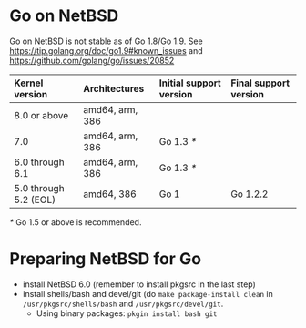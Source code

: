 # Go on NetBSD

Go on NetBSD is not stable as of Go 1.8/Go 1.9. See https://tip.golang.org/doc/go1.9#known_issues and https://github.com/golang/go/issues/20852

| **Kernel version**    | **Architectures** | **Initial support version** | **Final support version** |
|:----------------------|:------------------|:----------------------------|:--------------------------|
| 8.0 or above          | amd64, arm, 386   |                             |                           |
| 7.0                   | amd64, arm, 386   | Go 1.3 _*_                  |                           |
| 6.0 through 6.1       | amd64, arm, 386   | Go 1.3 _*_                  |                           |
| 5.0 through 5.2 (EOL) | amd64, 386        | Go 1                        | Go 1.2.2                  |

_*_ Go 1.5 or above is recommended.

# Preparing NetBSD for Go
  * install NetBSD 6.0 (remember to install pkgsrc in the last step)
  * install shells/bash and devel/git (do ` make package-install clean ` in ` /usr/pkgsrc/shells/bash ` and ` /usr/pkgsrc/devel/git `.
    * Using binary packages: ` pkgin install bash git `